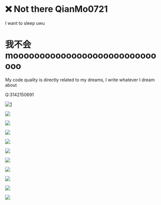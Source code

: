 # ❌ Not there QianMo0721

I want to sleep uwu

# 我不会moooooooooooooooooooooooooooooo

My code quality is directly related to my dreams, I write whatever I dream about

Q:3142150691

[![1](https://github-readme-stats.vercel.app/api?username=QianMo0721)](https://github.com/anuraghazra/github-readme-stats)

![](https://count.getloli.com/@QianMo0721?theme=capoo-2&align=center&darkmode=auto)

![](https://img.shields.io/badge/Python-qwq-blue)

![](https://img.shields.io/badge/C艹-Nothing_beats_a_Jet2_Hoilday!-blue)

![](https://img.shields.io/badge/Jvav-I_hate_SpongePowered_Mixin!-blue)

![](https://img.shields.io/badge/NopeJS-wtf-blue)

![](https://img.shields.io/badge/HTML_CSS-I_know_I_was_wrong-blue)

![](https://img.shields.io/badge/JvavScript-ciodkdkfknfw-blue)

![](https://img.shields.io/badge/Vue-idk-blue)

![](https://img.shields.io/badge/淘宝客服-骚-blue)

![](https://img.shields.io/badge/番茄炒蛋-更骚-blue)
